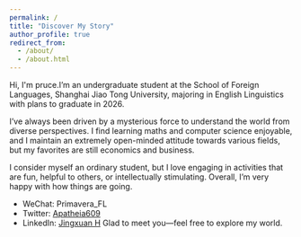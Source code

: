 ```yaml
---
permalink: /
title: "Discover My Story"
author_profile: true
redirect_from: 
  - /about/
  - /about.html
---
```






Hi, I'm pruce.I’m an undergraduate student at the School of Foreign Languages, Shanghai Jiao Tong University, majoring in English Linguistics with plans to graduate in 2026. 

I’ve always been driven by a mysterious force to understand the world from diverse perspectives. I find learning maths and computer science enjoyable, and I maintain an extremely open-minded attitude towards various fields, but my favorites are still economics and business.

I consider myself an ordinary student, but I love engaging in activities that are fun, helpful to others, or intellectually stimulating. Overall, I’m very happy with how things are going.

- WeChat: Primavera_FL
- Twitter: [Apatheia609](https://x.com/Apatheia609)
- LinkedIn: [Jingxuan H](https://www.linkedin.com/in/jingxuan-h-65ba17263/)
Glad to meet you—feel free to explore my world.






                           
                        

